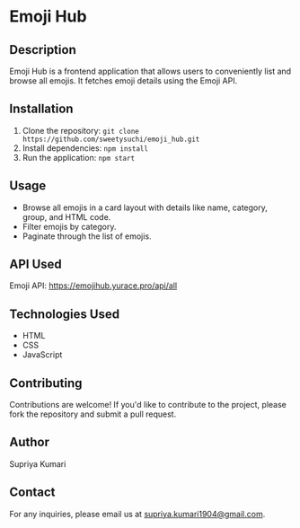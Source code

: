 # Emoji Hub

## Description

Emoji Hub is a frontend application that allows users to conveniently list and browse all emojis. It fetches emoji details using the Emoji API.

## Installation

1. Clone the repository: `git clone https://github.com/sweetysuchi/emoji_hub.git`
2. Install dependencies: `npm install`
3. Run the application: `npm start`

## Usage

- Browse all emojis in a card layout with details like name, category, group, and HTML code.
- Filter emojis by category.
- Paginate through the list of emojis.

## API Used

Emoji API: https://emojihub.yurace.pro/api/all

## Technologies Used

- HTML
- CSS
- JavaScript

## Contributing

Contributions are welcome! If you'd like to contribute to the project, please fork the repository and submit a pull request.

## Author

Supriya Kumari

## Contact

For any inquiries, please email us at supriya.kumari1904@gmail.com.
